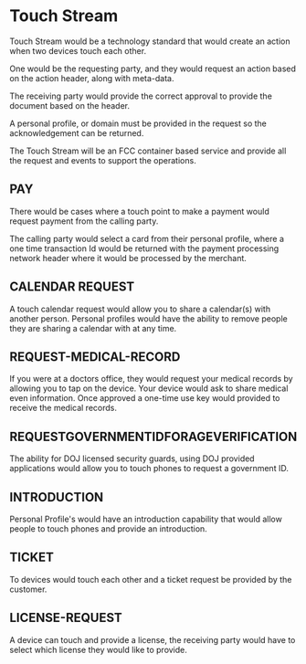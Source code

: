 # Touch Stream

Touch Stream would be a technology standard that would create an action when two devices touch each other.

One would be the requesting party, and they would request an action based on the action header, along with meta-data.

The receiving party would provide the correct approval to provide the document based on the header.

A personal profile, or domain must be provided in the request so the acknowledgement can be returned.

The Touch Stream will be an FCC container based service and provide all the request and events to support the operations.

## PAY

There would be cases where a touch point to make a payment would request payment from the calling party.

The calling party would select a card from their personal profile, where a one time transaction Id would be returned with the payment processing network header where it would be processed by the merchant.

## CALENDAR REQUEST

A touch calendar request would allow you to share a calendar(s) with another person. Personal profiles would have the ability to remove people they are sharing a calendar with at any time.

## REQUEST-MEDICAL-RECORD

If you were at a doctors office, they would request your medical records by allowing you to tap on the device. Your device would ask to share medical even information. Once approved a one-time use key would provided to receive the medical records.

## REQUESTGOVERNMENTIDFORAGEVERIFICATION

The ability for DOJ licensed security guards, using DOJ provided applications would allow you to touch phones to request a government ID.

## INTRODUCTION

Personal Profile's would have an introduction capability that would allow people to touch phones and provide an introduction.

## TICKET

To devices would touch each other and a ticket request be provided by the customer.

## LICENSE-REQUEST

A device can touch and provide a license, the receiving party would have to select which license they would like to provide.
